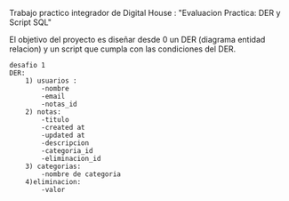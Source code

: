 Trabajo practico integrador de Digital House : "Evaluacion Practica: DER y Script SQL"

El objetivo del proyecto es diseñar desde 0 un DER (diagrama entidad relacion) y un script que cumpla con las condiciones del DER.

    desafio 1
    DER:
        1) usuarios :
            -nombre
            -email
            -notas_id
        2) notas:
            -titulo
            -created at
            -updated at
            -descripcion
            -categoria_id
            -eliminacion_id
        3) categorias:
            -nombre de categoria
        4)eliminacion:
            -valor